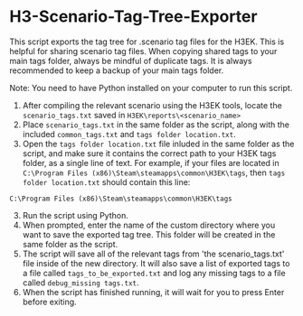 # H3-Scenario-Tag-Tree-Exporter
This script exports the tag tree for .scenario tag files for the H3EK. This is helpful for sharing scenario tag files. When copying shared tags to your main tags folder, always be mindful of duplicate tags. It is always recommended to keep a backup of your main tags folder.

Note: You need to have Python installed on your computer to run this script.

1. After compiling the relevant scenario using the H3EK tools, locate the `scenario_tags.txt` saved in `H3EK\reports\<scenario_name>`
2. Place `scenario_tags.txt` in the same folder as the script, along with the included `common_tags.txt` and `tags folder location.txt`.
3. Open the `tags folder location.txt` file inluded in the same folder as the script, and make sure it contains the correct path to your H3EK tags folder, as a single line of text. For example, if your files are located in `C:\Program Files (x86)\Steam\steamapps\common\H3EK\tags`, then `tags folder location.txt` should contain this line:
```
C:\Program Files (x86)\Steam\steamapps\common\H3EK\tags
```
3. Run the script using Python.
4. When prompted, enter the name of the custom directory where you want to save the exported tag tree. This folder will be created in the same folder as the script.
6. The script will save all of the relevant tags from 'the scenario_tags.txt' file inside of the new directory. It will also save a list of exported tags to a file called `tags_to_be_exported.txt` and log any missing tags to a file called `debug_missing tags.txt`.
7. When the script has finished running, it will wait for you to press Enter before exiting.
